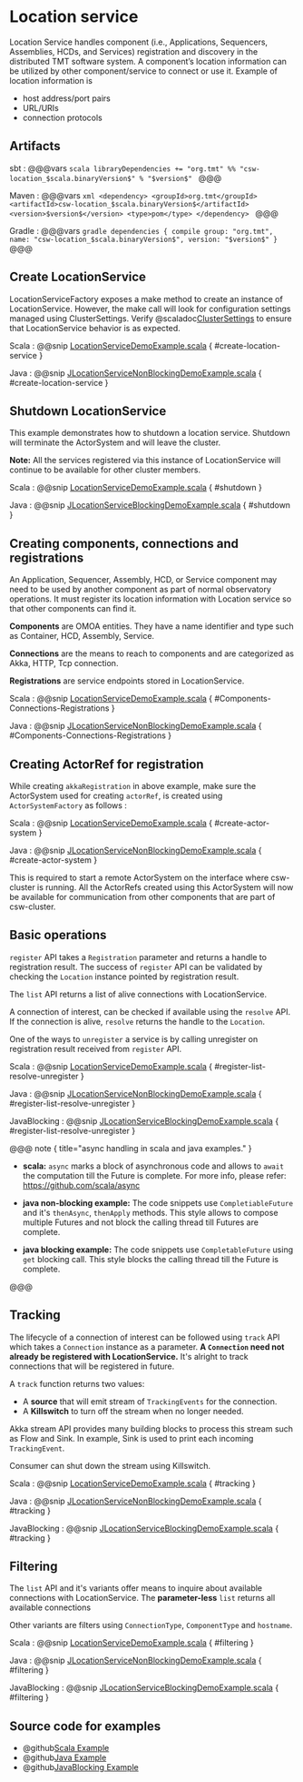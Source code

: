 # Location service

Location Service handles component (i.e., Applications, Sequencers, Assemblies, HCDs, and Services) registration and discovery in the distributed TMT software system. A component’s location information can be utilized by other component/service to connect or use it. Example of location information is
 
* host address/port pairs
* URL/URIs
* connection protocols

## Artifacts

sbt
:   @@@vars
    ```scala
    libraryDependencies += "org.tmt" %% "csw-location_$scala.binaryVersion$" % "$version$"
    ```
    @@@

Maven
:   @@@vars
    ```xml
    <dependency>
     <groupId>org.tmt</groupId>
     <artifactId>csw-location_$scala.binaryVersion$</artifactId>
     <version>$version$</version>
     <type>pom</type>
    </dependency>
    ```
    @@@

Gradle
:   @@@vars
    ```gradle
    dependencies {
      compile group: "org.tmt", name: "csw-location_$scala.binaryVersion$", version: "$version$"
    }
    ```
    @@@

## Create LocationService

LocationServiceFactory exposes a make method to create an instance of LocationService. However, the make call will look for configuration settings managed using ClusterSettings. Verify @scaladoc[ClusterSettings](csw/services/location/commons/ClusterSettings) to ensure that LocationService behavior is as expected.

Scala
:   @@snip [LocationServiceDemoExample.scala](../../../csw-location/src/test/scala/csw/services/location/scaladsl/demo/LocationServiceDemoExample.scala) { #create-location-service }

Java
:   @@snip [JLocationServiceNonBlockingDemoExample.scala](../../../csw-location/src/test/java/csw/services/location/javadsl/demo/JLocationServiceNonBlockingDemoExample.java) { #create-location-service }


## Shutdown LocationService

This example demonstrates how to shutdown a location service. Shutdown will terminate the ActorSystem and will leave the cluster.  

**Note:** All the services registered via this instance of LocationService will continue to be available for other cluster members. 

Scala
:   @@snip [LocationServiceDemoExample.scala](../../../csw-location/src/test/scala/csw/services/location/scaladsl/demo/LocationServiceDemoExample.scala) { #shutdown }

Java
:   @@snip [JLocationServiceBlockingDemoExample.scala](../../../csw-location/src/test/java/csw/services/location/javadsl/demo/JLocationServiceBlockingDemoExample.java) { #shutdown }

## Creating components, connections and registrations

An Application, Sequencer, Assembly, HCD, or Service component may need to be used by another component as part of normal observatory operations. It must register its location information with Location service so that other components can find it.

**Components** are OMOA entities. They have a name identifier and type such as Container, HCD, Assembly, Service.
   
**Connections** are the means to reach to components and are categorized as Akka, HTTP, Tcp connection.

**Registrations** are service endpoints stored in LocationService.

Scala
:   @@snip [LocationServiceDemoExample.scala](../../../csw-location/src/test/scala/csw/services/location/scaladsl/demo/LocationServiceDemoExample.scala) { #Components-Connections-Registrations }

Java
:   @@snip [JLocationServiceNonBlockingDemoExample.scala](../../../csw-location/src/test/java/csw/services/location/javadsl/demo/JLocationServiceNonBlockingDemoExample.java) { #Components-Connections-Registrations }

## Creating ActorRef for registration

While creating `akkaRegistration` in above example, make sure the ActorSystem used for creating `actorRef`,
 is created using `ActorSystemFactory` as follows :
 

Scala
:  @@snip [LocationServiceDemoExample.scala](../../../csw-location/src/test/scala/csw/services/location/scaladsl/demo/LocationServiceDemoExample.scala) { #create-actor-system }

Java
:  @@snip [JLocationServiceNonBlockingDemoExample.scala](../../../csw-location/src/test/java/csw/services/location/javadsl/demo/JLocationServiceNonBlockingDemoExample.java) { #create-actor-system }

This is required to start a remote ActorSystem on the interface where csw-cluster is running. All the ActorRefs created using this
ActorSystem will now be available for communication from other components that are part of csw-cluster.



## Basic operations

`register` API takes a `Registration` parameter and returns a handle to registration result. The success of `register` API can be validated by checking the `Location` instance pointed by registration result.

The `list` API returns a list of alive connections with LocationService.
  
A connection of interest, can be checked if available using the `resolve` API. If the connection is alive, `resolve` returns the handle to the `Location`.

One of the ways to `unregister` a service is by calling unregister on registration result received from `register` API.

Scala
:   @@snip [LocationServiceDemoExample.scala](../../../csw-location/src/test/scala/csw/services/location/scaladsl/demo/LocationServiceDemoExample.scala) { #register-list-resolve-unregister }

Java
:   @@snip [JLocationServiceNonBlockingDemoExample.scala](../../../csw-location/src/test/java/csw/services/location/javadsl/demo/JLocationServiceNonBlockingDemoExample.java) { #register-list-resolve-unregister }

JavaBlocking
:   @@snip [JLocationServiceBlockingDemoExample.scala](../../../csw-location/src/test/java/csw/services/location/javadsl/demo/JLocationServiceBlockingDemoExample.java) { #register-list-resolve-unregister }

@@@ note { title="async handling in scala and java examples." }

 * **scala:** `async` marks a block of asynchronous code and allows to `await` the computation till the Future is complete.
      For more info, please refer: https://github.com/scala/async
 
 * **java non-blocking example:** The code snippets use `CompletiableFuture` and it's `thenAsync`, `thenApply` methods. This style allows to compose multiple Futures and not block the calling thread till Futures are complete. 

 * **java blocking example:** The code snippets use `CompletableFuture` using `get` blocking call. This style blocks the calling thread till the Future is complete.
    
@@@

## Tracking

The lifecycle of a connection of interest can be followed using `track` API which takes a `Connection` instance as a parameter. **A `Connection` need not already be registered with LocationService.** It's alright to track connections that will be registered in future. 

A `track` function returns two values:     
* A **source** that will emit stream of `TrackingEvents` for the connection.  
* A **Killswitch** to turn off the stream when no longer needed.  

Akka stream API provides many building blocks to process this stream such as Flow and Sink. In example, Sink is used to print each incoming `TrackingEvent`.

Consumer can shut down the stream using Killswitch.

Scala
:   @@snip [LocationServiceDemoExample.scala](../../../csw-location/src/test/scala/csw/services/location/scaladsl/demo/LocationServiceDemoExample.scala) { #tracking }

Java
:   @@snip [JLocationServiceNonBlockingDemoExample.scala](../../../csw-location/src/test/java/csw/services/location/javadsl/demo/JLocationServiceNonBlockingDemoExample.java) { #tracking }

JavaBlocking
:   @@snip [JLocationServiceBlockingDemoExample.scala](../../../csw-location/src/test/java/csw/services/location/javadsl/demo/JLocationServiceBlockingDemoExample.java) { #tracking }

## Filtering

The `list` API and it's variants offer means to inquire about available connections with LocationService. The **parameter-less** `list` returns all available connections

Other variants are filters using `ConnectionType`, `ComponentType` and `hostname`.
 
Scala
:   @@snip [LocationServiceDemoExample.scala](../../../csw-location/src/test/scala/csw/services/location/scaladsl/demo/LocationServiceDemoExample.scala) { #filtering }

Java
:   @@snip [JLocationServiceNonBlockingDemoExample.scala](../../../csw-location/src/test/java/csw/services/location/javadsl/demo/JLocationServiceNonBlockingDemoExample.java) { #filtering }

JavaBlocking
:   @@snip [JLocationServiceBlockingDemoExample.scala](../../../csw-location/src/test/java/csw/services/location/javadsl/demo/JLocationServiceBlockingDemoExample.java) { #filtering }

## Source code for examples

* @github[Scala Example](/csw-location/src/test/scala/csw/services/location/scaladsl/demo/LocationServiceDemoExample.scala)
* @github[Java Example](/csw-location/src/test/java/csw/services/location/javadsl/demo/JLocationServiceNonBlockingDemoExample.java)
* @github[JavaBlocking Example](/csw-location/src/test/java/csw/services/location/javadsl/demo/JLocationServiceBlockingDemoExample.java)
